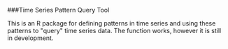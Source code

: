 ###Time Series Pattern Query Tool

This is an R package for defining patterns in time series and using these patterns to "query" time series data. The function works, however it is still in development. 
